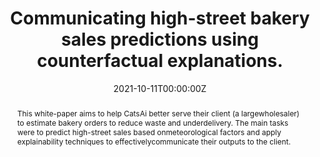 ---
title: "Communicating high-street bakery sales predictions using counterfactual explanations."

# Authors
# If you created a profile for a user (e.g. the default `admin` user), write the username (folder name) here 
# and it will be replaced with their full name and linked to their profile.
authors:
- admin
- Divya Balasubramanian
- Kai Hou Yip
- Indira Sen
- Matthew Forshaw
- Nikita Vala
- Ridda Ali 
- Sami Alabed 
- Sara Masarone
- Stephen Kinns
- Tatiana Alvares-Sanches 
- Torty Sivill

# Author notes (optional)
author_notes: ""

date: "2021-10-11T00:00:00Z"
doi: 'https://doi.org/10.5281/zenodo.5562660'

# Schedule page publish date (NOT publication's date).
publishDate: "2022-01-01T00:00:00Z"

# Publication type.
# Legend: 0 = Uncategorized; 1 = Conference paper; 2 = Journal article;
# 3 = Preprint / Working Paper; 4 = Report; 5 = Book; 6 = Book section;
# 7 = Thesis; 8 = Patent
publication_types: ["2"]

# Publication name and optional abbreviated publication name.
publication: In *Zenodo*, Alan Turing Institute
publication_short: 

abstract: This  white-paper  aims  to  help  CatsAi  better  serve  their  client  (a  largewholesaler)  to  estimate  bakery  orders  to  reduce  waste  and  underdelivery.    The  main  tasks  were  to  predict  high-street  sales  based  onmeteorological  factors  and  apply  explainability  techniques  to  effectivelycommunicate their outputs to the client. 

# Summary. An optional shortened abstract.
summary: ""

tags: []

# Display this page in the Featured widget?
featured: false

# Custom links (uncomment lines below)
links:
- name: Paper
  url: https://zenodo.org/record/5562660

url_pdf: ''
url_code: ''
url_dataset: ''
url_poster: ''
url_project: ''
url_slides: ''
url_source: ''
url_video: ''

# Featured image
# To use, add an image named `featured.jpg/png` to your page's folder. 
image:
  caption: ""
  focal_point: ""
  preview_only: false

# Associated Projects (optional).
#   Associate this publication with one or more of your projects.
#   Simply enter your project's folder or file name without extension.
#   E.g. `internal-project` references `content/project/internal-project/index.md`.
#   Otherwise, set `projects: []`.
projects: []


# Slides (optional).
#   Associate this publication with Markdown slides.
#   Simply enter your slide deck's filename without extension.
#   E.g. `slides: "example"` references `content/slides/example/index.md`.
#   Otherwise, set `slides: ""`.
slides: ""
---